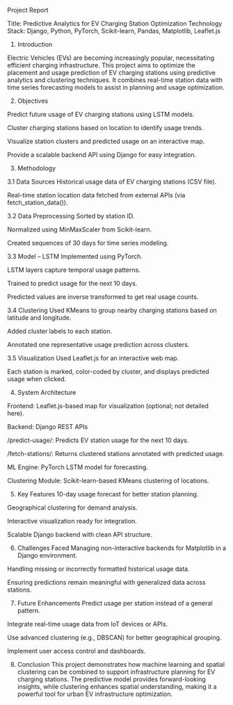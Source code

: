 Project Report

Title: Predictive Analytics for EV Charging Station Optimization
Technology Stack: Django, Python, PyTorch, Scikit-learn, Pandas, Matplotlib, Leaflet.js
1. Introduction

Electric Vehicles (EVs) are becoming increasingly popular, necessitating efficient charging infrastructure. This project aims to optimize the placement and usage prediction of EV charging stations using predictive analytics and clustering techniques. It combines real-time station data with time series forecasting models to assist in planning and usage optimization.

2. Objectives
   
Predict future usage of EV charging stations using LSTM models.

Cluster charging stations based on location to identify usage trends.

Visualize station clusters and predicted usage on an interactive map.

Provide a scalable backend API using Django for easy integration.

3. Methodology
   
3.1 Data Sources
Historical usage data of EV charging stations (CSV file).

Real-time station location data fetched from external APIs (via fetch_station_data()).

3.2 Data Preprocessing
Sorted by station ID.

Normalized using MinMaxScaler from Scikit-learn.

Created sequences of 30 days for time series modeling.

3.3 Model – LSTM
Implemented using PyTorch.

LSTM layers capture temporal usage patterns.

Trained to predict usage for the next 10 days.

Predicted values are inverse transformed to get real usage counts.

3.4 Clustering
Used KMeans to group nearby charging stations based on latitude and longitude.

Added cluster labels to each station.

Annotated one representative usage prediction across clusters.

3.5 Visualization
Used Leaflet.js for an interactive web map.

Each station is marked, color-coded by cluster, and displays predicted usage when clicked.

4. System Architecture
   
Frontend: Leaflet.js-based map for visualization (optional; not detailed here).

Backend: Django REST APIs

/predict-usage/: Predicts EV station usage for the next 10 days.

/fetch-stations/: Returns clustered stations annotated with predicted usage.

ML Engine: PyTorch LSTM model for forecasting.

Clustering Module: Scikit-learn-based KMeans clustering of locations.

5. Key Features
10-day usage forecast for better station planning.

Geographical clustering for demand analysis.

Interactive visualization ready for integration.

Scalable Django backend with clean API structure.

6. Challenges Faced
Managing non-interactive backends for Matplotlib in a Django environment.

Handling missing or incorrectly formatted historical usage data.

Ensuring predictions remain meaningful with generalized data across stations.

7. Future Enhancements
Predict usage per station instead of a general pattern.

Integrate real-time usage data from IoT devices or APIs.

Use advanced clustering (e.g., DBSCAN) for better geographical grouping.

Implement user access control and dashboards.

8. Conclusion
This project demonstrates how machine learning and spatial clustering can be combined to support infrastructure planning for EV charging stations. The predictive model provides forward-looking insights, while clustering enhances spatial understanding, making it a powerful tool for urban EV infrastructure optimization.
